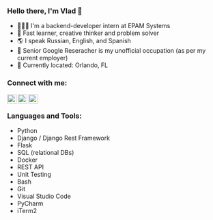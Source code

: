 
### Hello there, I'm Vlad 👋

- 👨🏼‍💻 I'm a backend-developer intern at EPAM Systems
- 👾 Fast learner, creative thinker and problem solver
- 🌎 I speak Russian, English, and Spanish
- 🧐 Senior Google Reseracher is my unofficial occupation (as per my current employer)
- 📍 Currently located: Orlando, FL

### Connect with me:

[<img align="left" alt="inferno2f | Gmail" width="22px" src="https://cdn.jsdelivr.net/npm/simple-icons@v3/icons/gmail.svg" />][mailto]
[<img align="left" alt="inferno2f | LinkedIn" width="22px" src="https://cdn.jsdelivr.net/npm/simple-icons@v3/icons/linkedin.svg" />][linkedin]
[<img align="left" alt="inferno2f | Instagram" width="22px" src="https://cdn.jsdelivr.net/npm/simple-icons@v3/icons/instagram.svg" />][instagram]

<br />

### Languages and Tools:

 - Python
 - Django / Django Rest Framework
 - Flask
 - SQL (relational DBs)
 - Docker
 - REST API
 - Unit Testing
 - Bash
 - Git
 - Visual Studio Code
 - PyCharm
 - iTerm2

[mailto]: <mailto:nikitinv91@gmail.com>
[instagram]: https://instagram.com/nikitinv
[linkedin]: http://linkedin.com/in/vlad-nikitin-86514177/
[twitter]: https://twitter.com/nikitinv21

